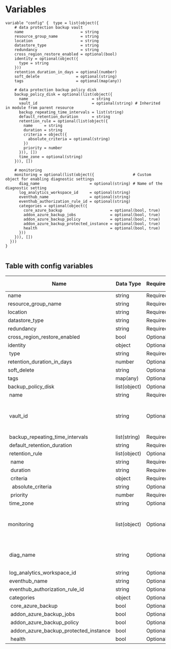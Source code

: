 # Variables

```
variable "config" {  type = list(object({
    # data protection backup vault
    name                         = string
    resource_group_name          = string
    location                     = string
    datastore_type               = string
    redundancy                   = string
    cross_region_restore_enabled = optional(bool)
    identity = optional(object({
      type = string
    }))
    retention_duration_in_days = optional(number)
    soft_delete                = optional(string)
    tags                       = optional(map(any))

    # data protection backup policy disk
    backup_policy_disk = optional(list(object({
      name                            = string
      vault_id                        = optional(string) # Inherited in module from parent resource
      backup_repeating_time_intervals = list(string)
      default_retention_duration      = string
      retention_rule = optional(list(object({
        name     = string
        duration = string
        criteria = object({
          absolute_criteria = optional(string)
        })
        priority = number
      })), [])
      time_zone = optional(string)
    })), [])

    # monitoring
    monitoring = optional(list(object({                 # Custom object for enabling diagnostic settings
      diag_name                      = optional(string) # Name of the diagnostic setting
      log_analytics_workspace_id     = optional(string)
      eventhub_name                  = optional(string)
      eventhub_authorization_rule_id = optional(string)
      categories = optional(object({
        core_azure_backup                     = optional(bool, true)
        addon_azure_backup_jobs               = optional(bool, true)
        addon_azure_backup_policy             = optional(bool, true)
        addon_azure_backup_protected_instance = optional(bool, true)
        health                                = optional(bool, true)
      }))
    })), [])
  }))
}


```


## Table with config variables

| Name | Data Type | Requirement | Default Value | Comment |
| ------- | --------- | ----------- | ------------- | ------- |
|name | string | Required |  |  |
|resource_group_name | string | Required |  |  |
|location | string | Required |  |  |
|datastore_type | string | Required |  |  |
|redundancy | string | Required |  |  |
|cross_region_restore_enabled | bool | Optional |  |  |
|identity | object | Optional |  |  |
|&nbsp;type | string | Required |  |  |
|retention_duration_in_days | number | Optional |  |  |
|soft_delete | string | Optional |  |  |
|tags | map(any) | Optional |  |  |
|backup_policy_disk | list(object) | Optional | [] |  |
|&nbsp;name | string | Required |  |  |
|&nbsp;vault_id | string | Optional |  |  Inherited in module from parent resource |
|&nbsp;backup_repeating_time_intervals | list(string) | Required |  |  |
|&nbsp;default_retention_duration | string | Required |  |  |
|&nbsp;retention_rule | list(object) | Optional | [] |  |
|&nbsp;&nbsp;name | string | Required |  |  |
|&nbsp;&nbsp;duration | string | Required |  |  |
|&nbsp;&nbsp;criteria | object | Required |  |  |
|&nbsp;&nbsp;&nbsp;absolute_criteria | string | Optional |  |  |
|&nbsp;&nbsp;priority | number | Required |  |  |
|&nbsp;time_zone | string | Optional |  |  |
|monitoring | list(object) | Optional | [] |  Custom object for enabling diagnostic settings |
|&nbsp;diag_name | string | Optional |  |  Name of the diagnostic setting |
|&nbsp;log_analytics_workspace_id | string | Optional |  |  |
|&nbsp;eventhub_name | string | Optional |  |  |
|&nbsp;eventhub_authorization_rule_id | string | Optional |  |  |
|&nbsp;categories | object | Optional |  |  |
|&nbsp;&nbsp;core_azure_backup | bool | Optional |  true |  |
|&nbsp;&nbsp;addon_azure_backup_jobs | bool | Optional |  true |  |
|&nbsp;&nbsp;addon_azure_backup_policy | bool | Optional |  true |  |
|&nbsp;&nbsp;addon_azure_backup_protected_instance | bool | Optional |  true |  |
|&nbsp;&nbsp;health | bool | Optional |  true |  |


